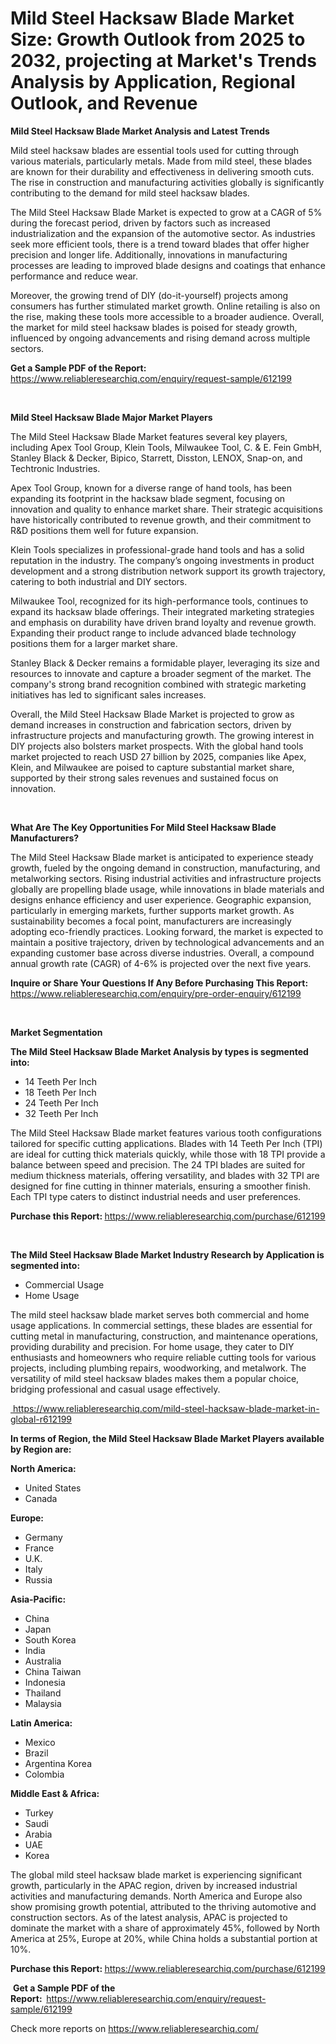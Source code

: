 <p><h1>Mild Steel Hacksaw Blade Market Size: Growth Outlook from 2025 to 2032, projecting at Market's Trends Analysis by Application, Regional Outlook, and Revenue</h1></p><p><strong>Mild Steel Hacksaw Blade Market Analysis and Latest Trends</strong></p>
<p><p>Mild steel hacksaw blades are essential tools used for cutting through various materials, particularly metals. Made from mild steel, these blades are known for their durability and effectiveness in delivering smooth cuts. The rise in construction and manufacturing activities globally is significantly contributing to the demand for mild steel hacksaw blades. </p><p>The Mild Steel Hacksaw Blade Market is expected to grow at a CAGR of 5% during the forecast period, driven by factors such as increased industrialization and the expansion of the automotive sector. As industries seek more efficient tools, there is a trend toward blades that offer higher precision and longer life. Additionally, innovations in manufacturing processes are leading to improved blade designs and coatings that enhance performance and reduce wear. </p><p>Moreover, the growing trend of DIY (do-it-yourself) projects among consumers has further stimulated market growth. Online retailing is also on the rise, making these tools more accessible to a broader audience. Overall, the market for mild steel hacksaw blades is poised for steady growth, influenced by ongoing advancements and rising demand across multiple sectors.</p></p>
<p><strong>Get a Sample PDF of the Report:&nbsp;</strong> <a href="https://www.reliableresearchiq.com/enquiry/request-sample/612199?utm_campaign=2783&utm_medium=2&utm_source=Github&utm_content=ia&utm_term=23032025&utm_id=mild-steel-hacksaw-blade">https://www.reliableresearchiq.com/enquiry/request-sample/612199</a></p>
<p>&nbsp;</p>
<p><strong>Mild Steel Hacksaw Blade Major Market Players</strong></p>
<p><p>The Mild Steel Hacksaw Blade Market features several key players, including Apex Tool Group, Klein Tools, Milwaukee Tool, C. & E. Fein GmbH, Stanley Black & Decker, Bipico, Starrett, Disston, LENOX, Snap-on, and Techtronic Industries. </p><p>Apex Tool Group, known for a diverse range of hand tools, has been expanding its footprint in the hacksaw blade segment, focusing on innovation and quality to enhance market share. Their strategic acquisitions have historically contributed to revenue growth, and their commitment to R&D positions them well for future expansion.</p><p>Klein Tools specializes in professional-grade hand tools and has a solid reputation in the industry. The company’s ongoing investments in product development and a strong distribution network support its growth trajectory, catering to both industrial and DIY sectors.</p><p>Milwaukee Tool, recognized for its high-performance tools, continues to expand its hacksaw blade offerings. Their integrated marketing strategies and emphasis on durability have driven brand loyalty and revenue growth. Expanding their product range to include advanced blade technology positions them for a larger market share.</p><p>Stanley Black & Decker remains a formidable player, leveraging its size and resources to innovate and capture a broader segment of the market. The company's strong brand recognition combined with strategic marketing initiatives has led to significant sales increases.</p><p>Overall, the Mild Steel Hacksaw Blade Market is projected to grow as demand increases in construction and fabrication sectors, driven by infrastructure projects and manufacturing growth. The growing interest in DIY projects also bolsters market prospects. With the global hand tools market projected to reach USD 27 billion by 2025, companies like Apex, Klein, and Milwaukee are poised to capture substantial market share, supported by their strong sales revenues and sustained focus on innovation.</p></p>
<p>&nbsp;</p>
<p><strong>What Are The Key Opportunities For Mild Steel Hacksaw Blade Manufacturers?</strong></p>
<p><p>The Mild Steel Hacksaw Blade market is anticipated to experience steady growth, fueled by the ongoing demand in construction, manufacturing, and metalworking sectors. Rising industrial activities and infrastructure projects globally are propelling blade usage, while innovations in blade materials and designs enhance efficiency and user experience. Geographic expansion, particularly in emerging markets, further supports market growth. As sustainability becomes a focal point, manufacturers are increasingly adopting eco-friendly practices. Looking forward, the market is expected to maintain a positive trajectory, driven by technological advancements and an expanding customer base across diverse industries. Overall, a compound annual growth rate (CAGR) of 4-6% is projected over the next five years.</p></p>
<p><strong>Inquire or Share Your Questions If Any Before Purchasing This Report:</strong> <a href="https://www.reliableresearchiq.com/enquiry/pre-order-enquiry/612199?utm_campaign=2783&utm_medium=2&utm_source=Github&utm_content=ia&utm_term=23032025&utm_id=mild-steel-hacksaw-blade">https://www.reliableresearchiq.com/enquiry/pre-order-enquiry/612199</a></p>
<p>&nbsp;</p>
<p><strong>Market Segmentation</strong></p>
<p><strong>The Mild Steel Hacksaw Blade Market Analysis by types is segmented into:</strong></p>
<p><ul><li>14 Teeth Per Inch</li><li>18 Teeth Per Inch</li><li>24 Teeth Per Inch</li><li>32 Teeth Per Inch</li></ul></p>
<p><p>The Mild Steel Hacksaw Blade market features various tooth configurations tailored for specific cutting applications. Blades with 14 Teeth Per Inch (TPI) are ideal for cutting thick materials quickly, while those with 18 TPI provide a balance between speed and precision. The 24 TPI blades are suited for medium thickness materials, offering versatility, and blades with 32 TPI are designed for fine cutting in thinner materials, ensuring a smoother finish. Each TPI type caters to distinct industrial needs and user preferences.</p></p>
<p><strong>Purchase this Report:&nbsp;</strong><a href="https://www.reliableresearchiq.com/purchase/612199?utm_campaign=2783&utm_medium=2&utm_source=Github&utm_content=ia&utm_term=23032025&utm_id=mild-steel-hacksaw-blade">https://www.reliableresearchiq.com/purchase/612199</a></p>
<p>&nbsp;</p>
<p><strong>The Mild Steel Hacksaw Blade Market Industry Research by Application is segmented into:</strong></p>
<p><ul><li>Commercial Usage</li><li>Home Usage</li></ul></p>
<p><p>The mild steel hacksaw blade market serves both commercial and home usage applications. In commercial settings, these blades are essential for cutting metal in manufacturing, construction, and maintenance operations, providing durability and precision. For home usage, they cater to DIY enthusiasts and homeowners who require reliable cutting tools for various projects, including plumbing repairs, woodworking, and metalwork. The versatility of mild steel hacksaw blades makes them a popular choice, bridging professional and casual usage effectively.</p></p>
<p><a href="https://www.reliableresearchiq.com/mild-steel-hacksaw-blade-market-in-global-r612199?utm_campaign=2783&utm_medium=2&utm_source=Github&utm_content=ia&utm_term=23032025&utm_id=mild-steel-hacksaw-blade">&nbsp;https://www.reliableresearchiq.com/mild-steel-hacksaw-blade-market-in-global-r612199</a></p>
<p><strong>In terms of Region, the Mild Steel Hacksaw Blade Market Players available by Region are:</strong></p>
<p>
    <p> <strong> North America: </strong>
        <ul>
            <li>United States</li>
            <li>Canada</li>
        </ul>
        </p> 
    <p> <strong> Europe: </strong>
        <ul>
            <li>Germany</li>
            <li>France</li>
            <li>U.K.</li>
            <li>Italy</li>
            <li>Russia</li>
        </ul>
        </p> 
    <p> <strong> Asia-Pacific: </strong>
        <ul>
            <li>China</li>
            <li>Japan</li>
            <li>South Korea</li>
            <li>India</li>
            <li>Australia</li>
            <li>China Taiwan</li>
            <li>Indonesia</li>
            <li>Thailand</li>
            <li>Malaysia</li>
        </ul>
        </p> 
    <p> <strong> Latin America: </strong>
        <ul>
            <li>Mexico</li>
            <li>Brazil</li>
            <li>Argentina Korea</li>
            <li>Colombia</li>
        </ul>
        </p> 
    <p> <strong> Middle East & Africa: </strong>
        <ul>
            <li>Turkey</li>
            <li>Saudi</li>
            <li>Arabia</li>
            <li>UAE</li>
            <li>Korea</li>
        </ul>
    </p>
    </p>
<p><p>The global mild steel hacksaw blade market is experiencing significant growth, particularly in the APAC region, driven by increased industrial activities and manufacturing demands. North America and Europe also show promising growth potential, attributed to the thriving automotive and construction sectors. As of the latest analysis, APAC is projected to dominate the market with a share of approximately 45%, followed by North America at 25%, Europe at 20%, while China holds a substantial portion at 10%.</p></p>
<p><strong>Purchase this Report: </strong><a href="https://www.reliableresearchiq.com/purchase/612199?utm_campaign=2783&utm_medium=2&utm_source=Github&utm_content=ia&utm_term=23032025&utm_id=mild-steel-hacksaw-blade">https://www.reliableresearchiq.com/purchase/612199</a></p>
<p>&nbsp;<strong>Get a Sample PDF of the Report:&nbsp;&nbsp;</strong><a href="https://www.reliableresearchiq.com/enquiry/request-sample/612199?utm_campaign=2783&utm_medium=2&utm_source=Github&utm_content=ia&utm_term=23032025&utm_id=mild-steel-hacksaw-blade">https://www.reliableresearchiq.com/enquiry/request-sample/612199</a></p>
<p><strong></strong></p>
<p>Check more reports on <a href="https://www.reliableresearchiq.com/?utm_campaign=2783&utm_medium=2&utm_source=Github&utm_content=ia&utm_term=23032025&utm_id=mild-steel-hacksaw-blade">https://www.reliableresearchiq.com/</a></p>